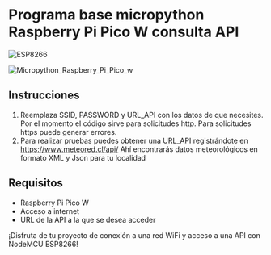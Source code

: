 # Programa base micropython Raspberry Pi Pico W consulta API

![ESP8266](https://img.shields.io/badge/ESP8266-Compatible-blue)

![Micropython_Raspberry_Pi_Pico_w](https://img.shields.io/badge/Raspberry%20Pi%20Pico%20W-Micropython%20Compatible-brightgreen)

## Instrucciones

1. Reemplaza SSID, PASSWORD y URL_API con los datos de que necesites. Por el momento el código
   sirve para solicitudes http. Para solicitudes https puede generar errores.
2. Para realizar pruebas puedes obtener una URL_API registrándote en https://www.meteored.cl/api/
   Ahí encontrarás datos meteorológicos en formato XML y Json para tu localidad

## Requisitos

- Raspberry Pi Pico W
- Acceso a internet
- URL de la API a la que se desea acceder

¡Disfruta de tu proyecto de conexión a una red WiFi y acceso a una API con NodeMCU ESP8266!